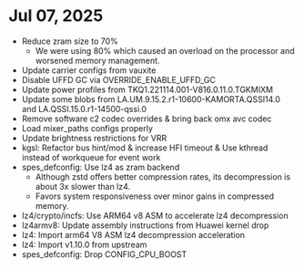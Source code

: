 # Jul 07, 2025
- Reduce zram size to 70%
  - We were using 80% which caused an overload on the processor and worsened memory management.
- Update carrier configs from vauxite
- Disable UFFD GC via OVERRIDE_ENABLE_UFFD_GC
- Update power profiles from TKQ1.221114.001-V816.0.11.0.TGKMIXM
- Update some blobs from LA.UM.9.15.2.r1-10600-KAMORTA.QSSI14.0 and LA.QSSI.15.0.r1-14500-qssi.0
- Remove software c2 codec overrides & bring back omx avc codec
- Load mixer_paths configs properly
- Update brightness restrictions for VRR
- kgsl: Refactor bus hint/mod & increase HFI timeout & Use kthread instead of workqueue for event work
- spes_defconfig: Use lz4 as zram backend
   - Although zstd offers better compression rates, its decompression is about 3x slower than lz4.
   - Favors system responsiveness over minor gains in compressed memory.
- lz4/crypto/incfs: Use ARM64 v8 ASM to accelerate lz4 decompression
- lz4armv8: Update assembly instructions from Huawei kernel drop
- lz4: Import arm64 V8 ASM lz4 decompression acceleration
- lz4: Import v1.10.0 from upstream
- spes_defconfig: Drop CONFIG_CPU_BOOST
